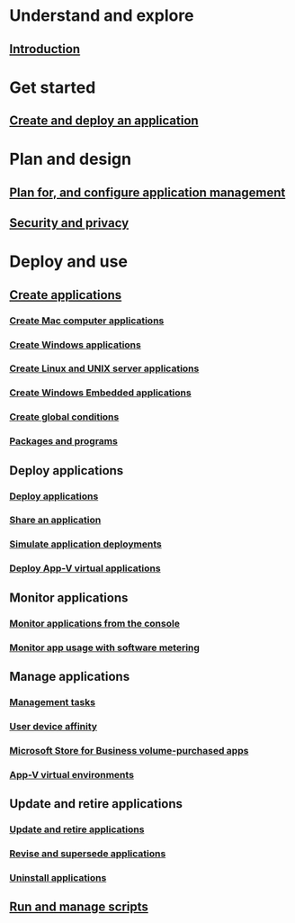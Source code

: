 # Understand and explore
## [Introduction](understand/introduction-to-application-management.md)

# Get started
## [Create and deploy an application](get-started/create-and-deploy-an-application.md)

# Plan and design
## [Plan for, and configure application management](plan-design/plan-for-and-configure-application-management.md)
## [Security and privacy](plan-design/security-and-privacy-for-application-management.md)

# Deploy and use

## [Create applications](deploy-use/create-applications.md)
### [Create Mac computer applications](get-started/creating-mac-computer-applications.md)
### [Create Windows applications](get-started/creating-windows-applications.md)
### [Create Linux and UNIX server applications](get-started/creating-linux-and-unix-server-applications.md)
### [Create Windows Embedded applications](get-started/creating-windows-embedded-applications.md)
### [Create global conditions](deploy-use/create-global-conditions.md)
### [Packages and programs](deploy-use/packages-and-programs.md)

## Deploy applications
### [Deploy applications](deploy-use/deploy-applications.md)
### [Share an application](deploy-use/share-applications.md)
### [Simulate application deployments](deploy-use/simulate-application-deployments.md)
### [Deploy App-V virtual applications](get-started/deploying-app-v-virtual-applications.md)

## Monitor applications
### [Monitor applications from the console](deploy-use/monitor-applications-from-the-console.md)
### [Monitor app usage with software metering](deploy-use/monitor-app-usage-with-software-metering.md)

## Manage applications
### [Management tasks](deploy-use/management-tasks-applications.md)
### [User device affinity](deploy-use/link-users-and-devices-with-user-device-affinity.md)
### [Microsoft Store for Business volume-purchased apps](deploy-use/manage-apps-from-the-windows-store-for-business.md)
### [App-V virtual environments](deploy-use/create-app-v-virtual-environments.md)

## Update and retire applications
### [Update and retire applications](deploy-use/update-and-retire-applications.md)
### [Revise and supersede applications](deploy-use/revise-and-supersede-applications.md)
### [Uninstall applications](deploy-use/uninstall-applications.md)

## [Run and manage scripts](deploy-use/create-deploy-scripts.md)
